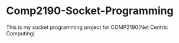 # Comp2190-Socket-Programming
This is my socket programming project for COMP2190(Net Centric Computing)
